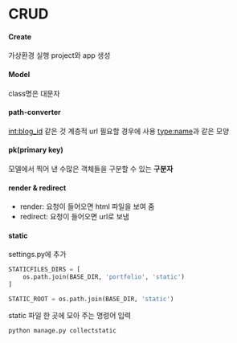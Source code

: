 # CRUD

#### Create
가상환경 실행
project와 app 생성

#### Model
class명은 대문자


#### path-converter
<int:blog_id> 같은 것
계층적 url 필요할 경우에 사용
<type:name>과 같은 모양

#### pk(primary key)
모델에서 찍어 낸 수많은 객체들을 구분할 수 있는 **구분자**

#### render & redirect
- render: 요청이 들어오면 html 파일을 보여 줌
- redirect: 요청이 들어오면 url로 보냄

#### static

settings.py에 추가
```python
STATICFILES_DIRS = [
    os.path.join(BASE_DIR, 'portfolio', 'static')
]

STATIC_ROOT = os.path.join(BASE_DIR, 'static')
```

static 파일 한 곳에 모아 주는 명령어 입력
```bash
python manage.py collectstatic
```
